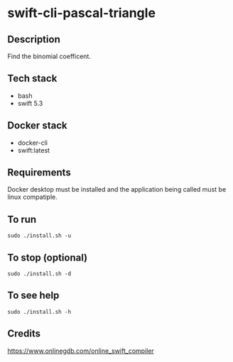 # swift-cli-pascal-triangle

## Description
Find the binomial coefficent. 

## Tech stack
- bash
- swift 5.3

## Docker stack
- docker-cli
- swift:latest

## Requirements
Docker desktop must be installed and the application
being called must be linux compatiple.

## To run
`sudo ./install.sh -u`

## To stop (optional)
`sudo ./install.sh -d`

## To see help
`sudo ./install.sh -h`

## Credits
https://www.onlinegdb.com/online_swift_compiler
